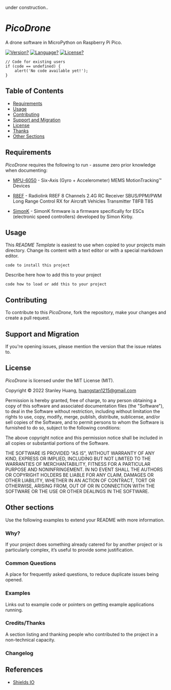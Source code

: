 under construction..
# _PicoDrone_
A drone software in MicroPython on Raspberry Pi Pico.

[![Version?][shield-version]][shields]
[![Language?][shield-micropython]][shields]
[![License?][shield-license]][shields]

    // Code for existing users 
    if (code == undefined) {
        alert('No code available yet!');
    }

## Table of Contents

- [Requirements](#requirements)
- [Usage](#usage)
- [Contributing](#contributing)
- [Support and Migration](#support-and-migration)
- [License](#license)
- [Thanks](#thanks)
- [Other Sections](#other-sections)

## Requirements

_PicoDrone_ requires the following to run - assume zero prior knowledge when documenting:

- [MPU-6050][mpu-6050] - Six-Axis (Gyro + Accelerometer) MEMS MotionTracking™ Devices

- [R8EF][r8ef] - Radiolink R8EF 8 Channels 2.4G RC Receiver SBUS/PPM/PWM Long Range Control RX for Aircraft Vehicles Transmitter T8FB T8S 
- [SimonK][simonk] - SimonK firmware is a firmware specifically for ESCs (electronic speed controllers) developed by
Simon Kirby.

## Usage

This _README Template_ is easiest to use when copied to your projects main directory. Change its content with a text editor or with a special markdown editor.

    code to install this project

Describe here how to add this to your project 

    code how to load or add this to your project

## Contributing

To contribute to this _PicoDrone_, fork the repository, make your changes and create a pull request.

## Support and Migration

If you're opening issues, please mention the version that the issue relates to. 

## License

_PicoDrone_ is licensed under the  MIT License (MIT).

Copyright © 2022 Stanley Huang, huangstan1215@gmail.com

Permission is hereby granted, free of charge, to any person obtaining a copy of this software and associated documentation files (the "Software"), to deal in the Software without restriction, including without limitation the rights to use, copy, modify, merge, publish, distribute, sublicense, and/or sell copies of the Software, and to permit persons to whom the Software is furnished to do so, subject to the following conditions:

The above copyright notice and this permission notice shall be included in all copies or substantial portions of the Software.

THE SOFTWARE IS PROVIDED "AS IS", WITHOUT WARRANTY OF ANY KIND, EXPRESS OR IMPLIED, INCLUDING BUT NOT LIMITED TO THE WARRANTIES OF MERCHANTABILITY, FITNESS FOR A PARTICULAR PURPOSE AND NONINFRINGEMENT. IN NO EVENT SHALL THE AUTHORS OR COPYRIGHT HOLDERS BE LIABLE FOR ANY CLAIM, DAMAGES OR OTHER LIABILITY, WHETHER IN AN ACTION OF CONTRACT, TORT OR OTHERWISE, ARISING FROM, OUT OF OR IN CONNECTION WITH THE SOFTWARE OR THE USE OR OTHER DEALINGS IN THE SOFTWARE.

## Other sections

Use the following examples to extend your README with more information.

### Why?

If your project does something already catered for by another project or is particularly complex, it’s useful to provide some justification.

### Common Questions

A place for frequently asked questions, to reduce duplicate issues being opened.

### Examples

Links out to example code or pointers on getting example applications running.

### Credits/Thanks

A section listing and thanking people who contributed to the project in a non-technical capacity.

### Changelog


## References

- [Shields IO][shields]


[shields]:         https://shields.io/
[shield-version]:  https://img.shields.io/badge/version-0.7-blue.svg
[shield-micropython]: https://img.shields.io/badge/micropython-1.19.1-blue.svg
[shield-license]:  https://img.shields.io/badge/license-MIT-blue.svg
[mpu-6050]:        https://invensense.tdk.com/products/motion-tracking/6-axis/mpu-6050/
[r8ef]:            https://www.radiolink.com/r8ef
[simonk]:          https://www.robotshop.com/media/files/pdf/lynxmotion-simonk-esc-guide.pdf

